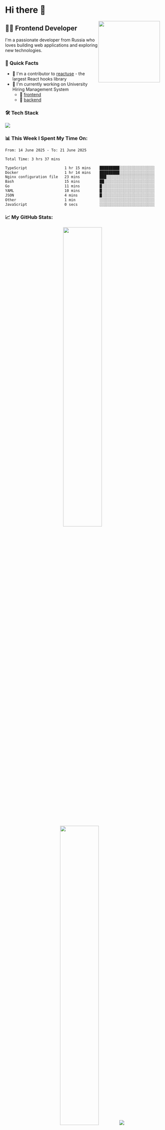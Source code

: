 # Hi there 👋

<img align='right' src='https://user-images.githubusercontent.com/5713670/87202985-820dcb80-c2b6-11ea-9f56-7ec461c497c3.gif' width='200"'>

## 👨‍💻 Frontend Developer

I'm a passionate developer from Russia who loves building web applications and exploring new technologies.

### 🌟 Quick Facts

- 🤝 I'm a contributor to [reactuse](https://siberiacancode.github.io/reactuse/) - the largest React hooks library
- 🔭 I'm currently working on University Hiring Management System
   - 💅 [frontend](https://github.com/CodeSphere-Labs/university-hiring-front)
   - 👾 [backend](https://github.com/CodeSphere-Labs/university-hiring-backend) 

### 🛠️ Tech Stack

<p align="left">
    <img src="https://skillicons.dev/icons?i=ts,js,react,nextjs,nestjs,prisma,postgres,docker" />
</p>

### 📊 This Week I Spent My Time On:



<!--START_SECTION:waka-->

```txt
From: 14 June 2025 - To: 21 June 2025

Total Time: 3 hrs 37 mins

TypeScript                 1 hr 15 mins    █████████░░░░░░░░░░░░░░░░   34.60 %
Docker                     1 hr 14 mins    █████████░░░░░░░░░░░░░░░░   34.39 %
Nginx configuration file   23 mins         ███░░░░░░░░░░░░░░░░░░░░░░   10.98 %
Bash                       15 mins         ██░░░░░░░░░░░░░░░░░░░░░░░   07.24 %
Go                         11 mins         █░░░░░░░░░░░░░░░░░░░░░░░░   05.38 %
YAML                       10 mins         █░░░░░░░░░░░░░░░░░░░░░░░░   04.68 %
JSON                       4 mins          █░░░░░░░░░░░░░░░░░░░░░░░░   02.15 %
Other                      1 min           ░░░░░░░░░░░░░░░░░░░░░░░░░   00.56 %
JavaScript                 0 secs          ░░░░░░░░░░░░░░░░░░░░░░░░░   00.00 %
```

<!--END_SECTION:waka-->

### 📈 My GitHub Stats:

<p align="center">
  <img height="50%" width="auto" src="https://github-readme-stats.vercel.app/api?username=zeroqs&show_icons=true&count_private=true&theme=darcula&hide_border=true&hide=issues,contribs&bg_color=00000000">
  <img height="50%" width="auto" src="https://github-readme-stats.vercel.app/api/top-langs/?username=zeroqs&layout=compact&hide_border=true&theme=darcula&bg_color=00000000&langs_count=6&hide=jupyter%20notebook,tex,css,php&exclude_repo=Pacman-AI">
  <img src="https://github-readme-streak-stats.herokuapp.com?user=zeroqs&theme=darcula&hide_border=true&background=FFFFFF00">
</p>

### 📫 Connect with me:

<p align="left">
<a href="https://t.me/smthv" target="blank"><img align="center" src="https://upload.wikimedia.org/wikipedia/commons/8/82/Telegram_logo.svg" alt="zeroqs" height="30" width="40" /></a>
</p>


